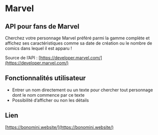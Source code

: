 # Marvel

## API pour fans de Marvel

Cherchez votre personnage Marvel préféré parmi la gamme complète et affichez ses caractéristiques comme sa date de création ou le nombre de comics dans lequel il est apparu !

Source de l’API : [https://developer.marvel.com/](https://developer.marvel.com/)

## Fonctionnalités utilisateur

- Entrer un nom directement ou un texte pour chercher tout personnage dont le nom commence par ce texte
- Possibilité d’afficher ou non les détails

## Lien

[https://bonomini.website/](https://bonomini.website/)
